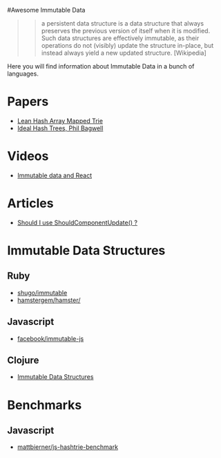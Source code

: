 #Awesome Immutable Data

>>a persistent data structure is a data structure that always preserves the previous version of itself when it is modified. Such data structures are effectively immutable, as their operations do not (visibly) update the structure in-place, but instead always yield a new updated structure. [Wikipedia]
>>

Here you will find information about Immutable Data in a bunch of languages.

# Papers

- [Lean Hash Array Mapped Trie](http://michael.steindorfer.name/publications/oopsla15.pdf)
- [Ideal Hash Trees, Phil Bagwell](http://lampwww.epfl.ch/papers/idealhashtrees.pdf)

# Videos

- [Immutable data and React](https://www.youtube.com/watch?v=I7IdS-PbEgI)

# Articles

- [Should I use ShouldComponentUpdate() ?](http://jamesknelson.com/should-i-use-shouldcomponentupdate/)

# Immutable Data Structures

## Ruby

- [shugo/immutable](https://github.com/shugo/immutable)
- [hamstergem/hamster/](https://github.com/hamstergem/hamster/)

## Javascript

- [facebook/immutable-js](https://github.com/facebook/immutable-js)

## Clojure

- [Immutable Data Structures](http://clojure.org/about/functional_programming#_immutable_data_structures)


# Benchmarks

## Javascript

- [mattbierner/js-hashtrie-benchmark](https://github.com/mattbierner/js-hashtrie-benchmark)
